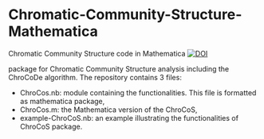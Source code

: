 # Chromatic-Community-Structure-Mathematica

Chromatic Community Structure code in Mathematica
[![DOI](https://zenodo.org/badge/617035595.svg)](https://zenodo.org/badge/latestdoi/617035595)

package for Chromatic Community Structure analysis including the ChroCoDe algorithm. 
The repository contains 3 files:
- ChroCos.nb: module containing the functionalities. This file is formatted as mathematica package,
- ChroCos.m: the Mathematica version of the ChroCoS,
- example-ChroCoS.nb: an example illustrating the functionalities of ChroCoS package.
